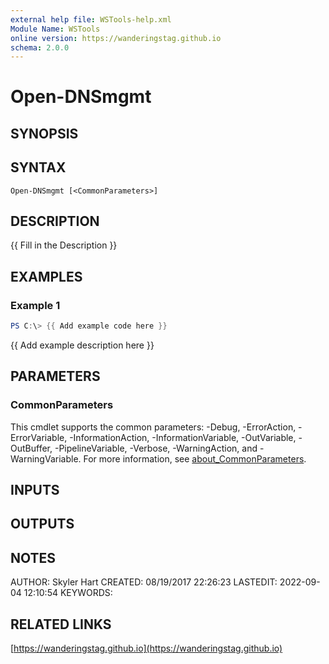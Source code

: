 ```yaml
---
external help file: WSTools-help.xml
Module Name: WSTools
online version: https://wanderingstag.github.io
schema: 2.0.0
---
```


# Open-DNSmgmt

## SYNOPSIS

## SYNTAX

```
Open-DNSmgmt [<CommonParameters>]
```

## DESCRIPTION
{{ Fill in the Description }}

## EXAMPLES

### Example 1
```powershell
PS C:\> {{ Add example code here }}
```

{{ Add example description here }}

## PARAMETERS

### CommonParameters
This cmdlet supports the common parameters: -Debug, -ErrorAction, -ErrorVariable, -InformationAction, -InformationVariable, -OutVariable, -OutBuffer, -PipelineVariable, -Verbose, -WarningAction, and -WarningVariable. For more information, see [about_CommonParameters](http://go.microsoft.com/fwlink/?LinkID=113216).

## INPUTS

## OUTPUTS

## NOTES
AUTHOR: Skyler Hart
CREATED: 08/19/2017 22:26:23
LASTEDIT: 2022-09-04 12:10:54
KEYWORDS:

## RELATED LINKS

[https://wanderingstag.github.io](https://wanderingstag.github.io)

